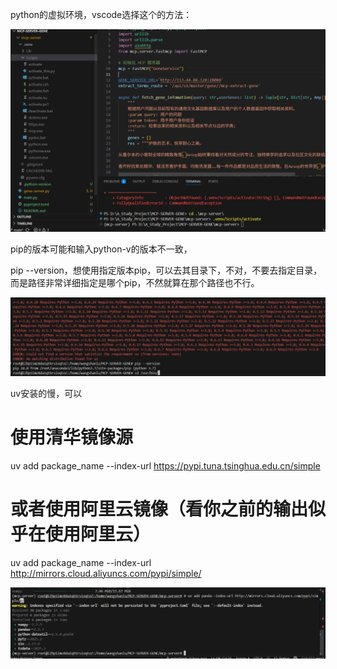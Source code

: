 python的虚拟环境，vscode选择这个的方法：

![image-20250427151722959](./assets/image-20250427151722959.png)

pip的版本可能和输入python-v的版本不一致，

pip --version，想使用指定版本pip，可以去其目录下，不对，不要去指定目录，而是路径非常详细指定是哪个pip，不然就算在那个路径也不行。

![image-20250427200550973](./assets/image-20250427200550973.png)



uv安装的慢，可以

# 使用清华镜像源
uv add package_name --index-url https://pypi.tuna.tsinghua.edu.cn/simple

# 或者使用阿里云镜像（看你之前的输出似乎在使用阿里云）
uv add package_name --index-url http://mirrors.cloud.aliyuncs.com/pypi/simple/

![image-20250427210955402](./assets/image-20250427210955402.png)